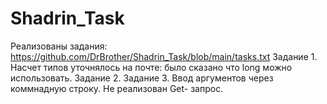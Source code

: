 # Shadrin_Task 
Реализованы задания: https://github.com/DrBrother/Shadrin_Task/blob/main/tasks.txt
Задание 1. Насчет типов уточнялось на почте: было сказано что long можно использовать.
Задание 2. 
Задание 3. Ввод аргументов через коммнадную строку. Не реализован Get- запрос.
